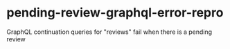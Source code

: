 # pending-review-graphql-error-repro
GraphQL continuation queries for "reviews" fail when there is a pending review
